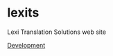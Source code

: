 # lexits
Lexi Translation Solutions web site

[Development](https://raw.githack.com/diegoarvz4/lexits/development/index.html)
